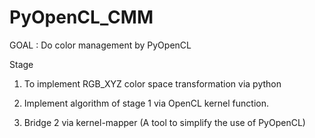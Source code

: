 # PyOpenCL_CMM

GOAL : Do color management by PyOpenCL

Stage 

1. To implement RGB_XYZ color space transformation via python

2. Implement algorithm of stage 1 via OpenCL kernel function.

3. Bridge 2 via kernel-mapper (A tool to simplify the use of PyOpenCL)

